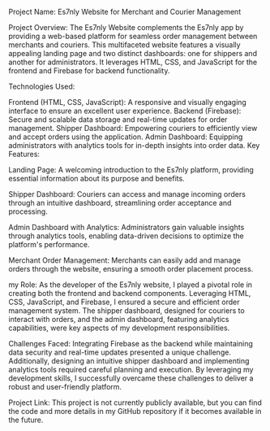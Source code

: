 

Project Name: Es7nly Website for Merchant and Courier Management

Project Overview:
The Es7nly Website complements the Es7nly app by providing a web-based platform for seamless order management between merchants and couriers. This multifaceted website features a visually appealing landing page and two distinct dashboards: one for shippers and another for administrators. It leverages HTML, CSS, and JavaScript for the frontend and Firebase for backend functionality.

Technologies Used:

Frontend (HTML, CSS, JavaScript): A responsive and visually engaging interface to ensure an excellent user experience.
Backend (Firebase): Secure and scalable data storage and real-time updates for order management.
Shipper Dashboard: Empowering couriers to efficiently view and accept orders using the application.
Admin Dashboard: Equipping administrators with analytics tools for in-depth insights into order data.
Key Features:

Landing Page: A welcoming introduction to the Es7nly platform, providing essential information about its purpose and benefits.

Shipper Dashboard: Couriers can access and manage incoming orders through an intuitive dashboard, streamlining order acceptance and processing.

Admin Dashboard with Analytics: Administrators gain valuable insights through analytics tools, enabling data-driven decisions to optimize the platform's performance.

Merchant Order Management: Merchants can easily add and manage orders through the website, ensuring a smooth order placement process.

my Role:
As the developer of the Es7nly website, I played a pivotal role in creating both the frontend and backend components. Leveraging HTML, CSS, JavaScript, and Firebase, I ensured a secure and efficient order management system. The shipper dashboard, designed for couriers to interact with orders, and the admin dashboard, featuring analytics capabilities, were key aspects of my development responsibilities.

Challenges Faced:
Integrating Firebase as the backend while maintaining data security and real-time updates presented a unique challenge. Additionally, designing an intuitive shipper dashboard and implementing analytics tools required careful planning and execution. By leveraging my development skills, I successfully overcame these challenges to deliver a robust and user-friendly platform.

Project Link:
This project is not currently publicly available, but you can find the code and more details in my GitHub repository if it becomes available in the future.
